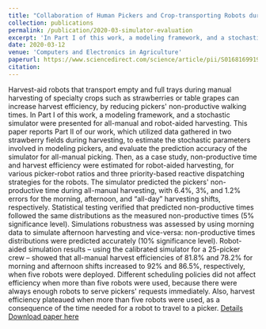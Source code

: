 ```yaml
---
title: "Collaboration of Human Pickers and Crop-transporting Robots during Harvesting - PartII: Simulator Evaluation and Robot-Scheduling Case-study"
collection: publications
permalink: /publication/2020-03-simulator-evaluation
excerpt: 'In Part I of this work, a modeling framework, and a stochastic simulator were presented for all-manual and robot-aided harvesting. This paper reports Part II of our work, which utilized data gathered in two strawberry fields during harvesting, to estimate the stochastic parameters involved in modeling pickers, and evaluate the prediction accuracy of the simulator for all-manual picking. Then, as a case study, non-productive time and harvest efficiency were estimated for robot-aided harvesting, for various picker-robot ratios and three priority-based reactive dispatching strategies for the robots.'
date: 2020-03-12
venue: 'Computers and Electronics in Agriculture'
paperurl: https://www.sciencedirect.com/science/article/pii/S016816991932486X
citation: 
---
```

Harvest-aid robots that transport empty and full trays during manual harvesting of specialty crops such as strawberries or table grapes can increase harvest efficiency, by reducing pickers' non-productive walking times. In Part I of this work, a modeling framework, and a stochastic simulator were presented for all-manual and robot-aided harvesting. This paper reports Part II of our work, which utilized data gathered in two strawberry fields during harvesting, to estimate the stochastic parameters involved in modeling pickers, and evaluate the prediction accuracy of the simulator for all-manual picking. Then, as a case study, non-productive time and harvest efficiency were estimated for robot-aided harvesting, for various picker-robot ratios and three priority-based reactive dispatching strategies for the robots. The simulator predicted the pickers' non-productive time during all-manual harvesting, with 6.4%, 3%, and 1.2% errors for the morning, afternoon, and “all-day” harvesting shifts, respectively. Statistical testing verified that predicted non-productive times followed the same distributions as the measured non-productive times (5% significance level). Simulations robustness was assessed by using morning data to simulate afternoon harvesting and vice-versa: non-productive times distributions were predicted accurately (10% significance level). Robot-aided simulation results – using the calibrated simulator for a 25-picker crew – showed that all-manual harvest efficiencies of 81.8% and 78.2% for morning and afternoon shifts increased to 92% and 86.5%, respectively, when five robots were deployed. Different scheduling policies did not affect efficiency when more than five robots were used, because there were always enough robots to serve pickers' requests immediately. Also, harvest efficiency plateaued when more than five robots were used, as a consequence of the time needed for a robot to travel to a picker.
[Details](../portfolio/portfolio-E-simulator/)
[Download paper here](https://www.sciencedirect.com/science/article/pii/S016816991932486X)
